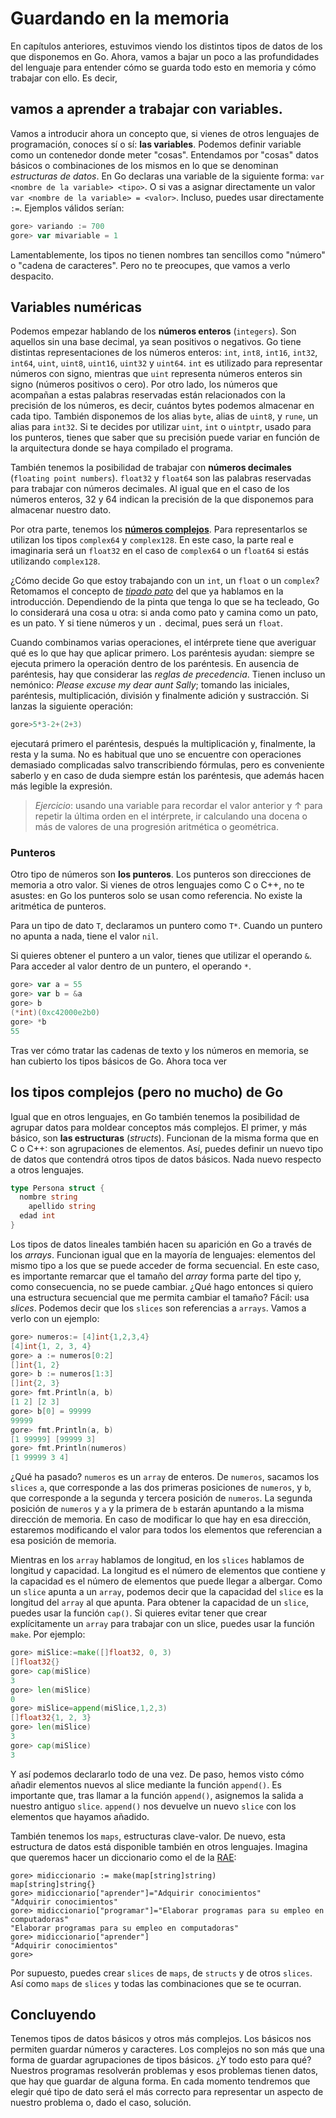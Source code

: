 # Guardando en la memoria

En capítulos anteriores, estuvimos viendo los distintos
tipos de datos de los que disponemos en Go. Ahora,
vamos a bajar un poco a las profundidades
del lenguaje para entender cómo se guarda todo
esto en memoria y cómo trabajar con ello. Es decir,

## vamos a aprender a trabajar con variables.

Vamos a introducir ahora un concepto que, si vienes de otros lenguajes de 
programación, conoces sí o sí: **las variables**. Podemos definir variable
como un contenedor donde meter "cosas". Entendamos por "cosas" datos básicos o combinaciones de los mismos en lo que se denominan *estructuras de datos*. En Go declaras
una variable de la siguiente forma: `var <nombre de la variable> <tipo>`. O si
vas a asignar directamente un valor `var <nombre de la variable> = <valor>`.
Incluso, puedes usar directamente `:=`.
Ejemplos válidos serían:
```go
gore> variando := 700
gore> var mivariable = 1
```

Lamentablemente, los tipos no tienen nombres tan sencillos como "número" o
"cadena de caracteres". Pero no te preocupes, que vamos a verlo despacito.

## Variables numéricas

Podemos empezar hablando de los **números enteros**
(``integers``). Son aquellos sin una base decimal, ya sean positivos
o negativos. Go tiene distintas representaciones de los números
enteros: ``int``, ``int8``, ``int16``, ``int32``, ``int64``, ``uint``,
``uint8``, ``uint16``, ``uint32`` y ``uint64``. ``int``
es utilizado para representar números con signo, mientras que 
``uint`` representa números enteros sin signo (números positivos o
cero). Por otro lado, los números que acompañan a estas palabras
reservadas están relacionados con la precisión de los números,
es decir, cuántos bytes podemos almacenar en cada tipo. También disponemos de
los alias ``byte``, alias de ``uint8``, y ``rune``,
un alias para ``int32``. Si te decides por utilizar ``uint``, ``int``
o ``uintptr``, usado para los punteros, tienes que saber que su
precisión puede variar en función de la arquitectura donde se haya
compilado el programa.

También tenemos la posibilidad de trabajar con **números decimales**
(`floating point numbers`). `float32` y `float64` son las palabras
reservadas para trabajar con números decimales. Al igual que en el
caso de los números enteros, 32 y 64 indican la precisión de la 
que disponemos para almacenar nuestro dato.

Por otra parte, tenemos los 
[**números complejos**](https://es.wikipedia.org/wiki/N%C3%BAmero_complejo). Para
representarlos se utilizan los tipos `complex64` y `complex128`.
En este caso, la parte real e imaginaria será un `float32`
en el caso de  `complex64` o un `float64` si estás 
utilizando `complex128`.
  
¿Cómo decide Go que estoy trabajando con un `int`, un `float`
o un `complex`? Retomamos el concepto de
[*tipado pato*](https://es.wikipedia.org/wiki/Duck_typing#En_Python) del
que ya hablamos en la introducción.  Dependiendo de la pinta que
tenga lo que se ha tecleado, Go lo considerará una cosa u otra: si
anda como pato y camina como un pato, es un pato. Y si
tiene números y un `.` decimal, pues será un `float`.

Cuando combinamos varias operaciones, el intérprete tiene que
averiguar qué es lo que hay que aplicar primero. Los paréntesis
ayudan: siempre se ejecuta primero la operación dentro de los
paréntesis. En ausencia de paréntesis, hay que considerar las 
*reglas de precedencia*. Tienen incluso un nemónico:
*Please excuse my dear aunt Sally*; tomando las iniciales, paréntesis,
multiplicación, división y finalmente 
adición y sustracción. Si lanzas la siguiente operación:
```go
gore>5*3-2+(2+3)
```

ejecutará primero el paréntesis, después la multiplicación y, finalmente,
la resta y la suma. No es habitual que uno se
encuentre con operaciones demasiado complicadas salvo transcribiendo
fórmulas, pero es conveniente saberlo y en caso de duda siempre están
los paréntesis, que además hacen más legible la expresión.
 
> *Ejercicio*: usando una variable para recordar el valor anterior y ↑ para
> repetir la última orden en el intérprete, ir calculando una docena o
> más de valores de una progresión
> aritmética o geométrica.

### Punteros

Otro tipo de números son **los punteros**. Los punteros son direcciones de
memoria a otro valor. Si vienes de otros lenguajes como C o C++, no te asustes:
en Go los punteros solo se usan como referencia. No existe la aritmética de
punteros.

Para un tipo de dato ``T``, declaramos un puntero como ``T*``. Cuando un puntero 
no apunta a nada, tiene el valor `nil`.

Si quieres obtener el puntero a un valor, tienes que utilizar el operando `&`.
Para acceder al valor dentro de un puntero, el operando `*`.

```go
gore> var a = 55
gore> var b = &a
gore> b
(*int)(0xc42000e2b0)
gore> *b
55
```


Tras ver cómo tratar las cadenas de texto y los números en memoria, se han 
cubierto los tipos básicos de Go. Ahora toca ver

## los tipos complejos (pero no mucho) de Go

Igual que en otros lenguajes, en Go también tenemos la posibilidad de agrupar
datos para moldear conceptos más complejos. El primer, y más básico, son **las
estructuras** (*structs*). Funcionan de la misma forma que en C o C++: son
agrupaciones de elementos. Así, puedes definir un nuevo tipo de datos que
contendrá otros tipos de datos básicos. Nada nuevo respecto a otros lenguajes.
```go
type Persona struct {
  nombre string
	apellido string
  edad int
}
```

Los tipos de datos lineales también hacen su aparición en Go a través de los
*arrays*. Funcionan igual que en la mayoría de lenguajes: elementos del mismo
tipo a los que se puede acceder de forma secuencial. En este caso, es importante
remarcar que el tamaño del *array* forma parte del tipo y, como consecuencia,
no se puede cambiar. ¿Qué hago entonces si quiero una estructura secuencial
que me permita cambiar el tamaño? Fácil: usa *slices*. Podemos decir que los
`slices` son referencias a `arrays`. Vamos a verlo con un ejemplo:
```go
gore> numeros:= [4]int{1,2,3,4}
[4]int{1, 2, 3, 4}
gore> a := numeros[0:2]
[]int{1, 2}
gore> b := numeros[1:3]
[]int{2, 3}
gore> fmt.Println(a, b)
[1 2] [2 3]
gore> b[0] = 99999
99999
gore> fmt.Println(a, b)
[1 99999] [99999 3]
gore> fmt.Println(numeros)
[1 99999 3 4]
```

¿Qué ha pasado? `numeros` es un `array` de enteros. De `numeros`, sacamos los
`slices` `a`, que corresponde a las dos primeras posiciones de `numeros`, y `b`,
que corresponde a la segunda y tercera posición de `numeros`. La segunda posición
de `numeros` y `a` y la primera de `b` estarán apuntando a la misma dirección
de memoria. En caso de modificar lo que hay en esa dirección, estaremos
modificando el valor para todos los elementos que referencian a esa posición
de memoria.

Mientras en los `array` hablamos de longitud, en los `slices` hablamos de
longitud y capacidad. La longitud es el número de elementos que contiene y la
capacidad es el número de elementos que puede llegar a albergar. Como un `slice`
apunta a un `array`, podemos decir que la capacidad del `slice` es la longitud
del `array` al que apunta. Para obtener la capacidad de un `slice`, puedes usar
la función `cap()`. Si quieres evitar tener que crear explícitamente un `array`
para trabajar con un slice, puedes usar la función `make`. Por ejemplo:
```go
gore> miSlice:=make([]float32, 0, 3)
[]float32{}
gore> cap(miSlice)
3
gore> len(miSlice)
0
gore> miSlice=append(miSlice,1,2,3)
[]float32{1, 2, 3}
gore> len(miSlice)
3
gore> cap(miSlice)
3
```

Y así podemos declararlo todo de una vez. De paso, hemos visto cómo añadir
elementos nuevos al slice mediante la función `append()`. Es importante que,
tras llamar a la función `append()`, asignemos la salida a nuestro antiguo
`slice`. `append()` nos devuelve un nuevo `slice` con los elementos que hayamos
añadido.

También tenemos los `maps`, estructuras clave-valor. De nuevo, esta estructura
de datos está disponible también en otros lenguajes. Imagina que queremos
hacer un diccionario como el de la [RAE](http://dle.rae.es/):
```gore
gore> midiccionario := make(map[string]string)
map[string]string{}
gore> midiccionario["aprender"]="Adquirir conocimientos"
"Adquirir conocimientos"
gore> midiccionario["programar"]="Elaborar programas para su empleo en computadoras"
"Elaborar programas para su empleo en computadoras"
gore> midiccionario["aprender"]
"Adquirir conocimientos"
gore> 
```

Por supuesto, puedes crear `slices` de `maps`, de `structs` y de otros `slices`.
Así como `maps` de `slices` y todas las combinaciones que se te ocurran.


## Concluyendo

Tenemos tipos de datos básicos y otros más complejos.
Los básicos nos permiten guardar números y caracteres.
Los complejos no son más que una forma de guardar agrupaciones de tipos básicos.
¿Y todo esto para qué? Nuestros programas resolverán problemas y esos problemas
tienen datos, que hay que guardar de alguna forma. En cada momento tendremos que
elegir qué tipo de dato será el más correcto para representar un aspecto de
nuestro problema o, dado el caso, solución.
